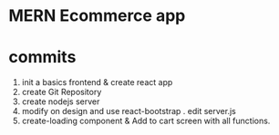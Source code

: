 # MERN Ecommerce app

# commits

1. init a basics frontend & create react app
2. create Git Repository
3. create nodejs server
4. modify on design and use react-bootstrap . edit server.js
5. create-loading component & Add to cart screen with all functions.